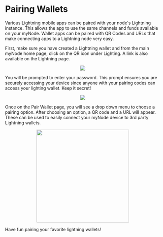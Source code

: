 # Pairing Wallets

Various Lightning mobile apps can be paired with your node's Lightning instance. This allows the app to use the same channels and funds available on your myNode. Wallet apps can be paired with QR Codes and URLs that make connecting apps to a Lightning node very easy.

First, make sure you have created a Lightning wallet and from the main myNode home page, click on the QR icon under Lighting. A link is also available on the Lightning page.

<center>
  <figure>
    <img src="/images/lightning/pair-wallet-1.png">
  </figure>
</center>

You will be prompted to enter your password. This prompt ensures you are securely accessing your device since anyone with your pairing codes can access your lighting wallet. Keep it secret!

<center>
  <figure>
    <img src="/images/lightning/pair-wallet-2.png">
  </figure>
</center>

Once on the Pair Wallet page, you will see a drop down menu to choose a pairing option. After choosing an option, a QR code and a URL will appear. These can be used to easily connect your myNode device to 3rd party Lightning wallets.

<center>
  <figure>
    <img src="/images/lightning/pair-wallet-3.png" style="width: 300px">
  </figure>
</center>

Have fun pairing your favorite lightning wallets!

